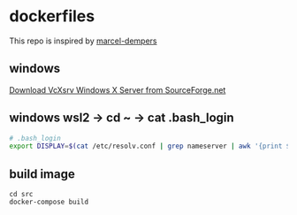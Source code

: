 # dockerfiles

This repo is inspired by [marcel-dempers](https://github.com/marcel-dempers/my-desktop/blob/master/README.md)


## windows
[Download VcXsrv Windows X Server from SourceForge.net](https://sourceforge.net/projects/vcxsrv/files/latest/download)


## windows wsl2 -> cd ~ -> cat .bash_login

```bash
# .bash_login
export DISPLAY=$(cat /etc/resolv.conf | grep nameserver | awk '{print $2}'):0
```


## build image

```shell
cd src
docker-compose build
```
